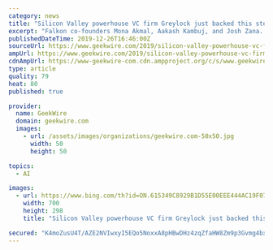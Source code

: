 ```yaml
---
category: news
title: "Silicon Valley powerhouse VC firm Greylock just backed this stealthy Seattle AI startup"
excerpt: "Falkon co-founders Mona Akmal, Aakash Kambuj, and Josh Zana. (Falkon AI Photo) A stealthy Seattle startup has raised seed funding from Silicon Valley venture capital firm Greylock and Bellevue, Wash.-based Trilogy. Falkon AI has “discovered a revolutionary way to combine machine learning and human intuition to empower professionals to define ..."
publishedDateTime: 2019-12-26T16:46:00Z
sourceUrl: https://www.geekwire.com/2019/silicon-valley-powerhouse-vc-firm-greylock-just-backed-stealthy-seattle-ai-startup/
ampUrl: https://www.geekwire.com/2019/silicon-valley-powerhouse-vc-firm-greylock-just-backed-stealthy-seattle-ai-startup/amp/
cdnAmpUrl: https://www-geekwire-com.cdn.ampproject.org/c/s/www.geekwire.com/2019/silicon-valley-powerhouse-vc-firm-greylock-just-backed-stealthy-seattle-ai-startup/amp/
type: article
quality: 79
heat: 80
published: true

provider:
  name: GeekWire
  domain: geekwire.com
  images:
    - url: /assets/images/organizations/geekwire.com-50x50.jpg
      width: 50
      height: 50

topics:
  - AI

images:
  - url: https://www.bing.com/th?id=ON.615349C8929B1D55E00EEE444AC19F07
    width: 700
    height: 298
    title: "Silicon Valley powerhouse VC firm Greylock just backed this stealthy Seattle AI startup"

secured: "K4moZusU4T/AZE2NVIwxyI5EQo5NoxxA8pHBwDHz4zqZfaHW8Zm9p3Gvmg4bxgShurKu1ao+H7mNxwfwHWsFcpZhYF91F06BMa4FSqIaAfZJ7jyRj+tZPWDVybpnqW/9yc4ABXDGZp1HVrzSNdDJYvnSjywl15wv6xtvVqROXI5J61U6+mBlOoexDsa+BZ9CfwKUYTXL5q7E79fzNjzUxQhzHvOWkg1XW6siVS9PRFRwHpUxrWlryAymjtLMN0Z4E/04sXCdCFNGQxV0vY3y0Q==;eQfV5oyLRXCluDxlF9/4lA=="
---
```


